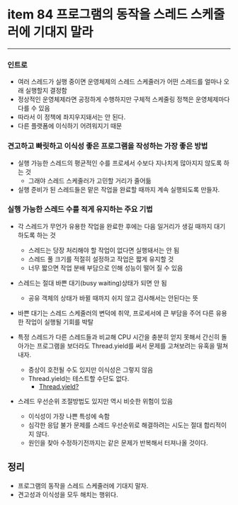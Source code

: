 # item 84 프로그램의 동작을 스레드 스케줄러에 기대지 말라

---

### 인트로

- 여러 스레드가 실행 중이면 운영체제의 스레드 스케줄러가 어떤 스레드를 얼마나 오래 실행할지 결정함
- 정상적인 운영체제라면 공정하게 수행하지만 구체적 스케줄링 정책은 운영체제마다 다를 수 있음
- 따라서 이 정책에 좌지우지돼서는 안 된다.
- 다른 플랫폼에 이식하기 어려워지기 때문

### 견고하고 빠릿하고 이식성 좋은 프로그램을 작성하는 가장 좋은 방법

- 실행 가능한 스레드의 평균적인 수를 프로세서 수보다 지나치게 많아지지 않도록 하는 것
  - 그래야 스레드 스케줄러가 고민할 거리가 줄어듦
- 실행 준비가 된 스레드들은 맡은 작업을 완료할 때까지 계속 실행되도록 만들자.

### 실행 가능한 스레드 수를 적게 유지하는 주요 기법

- 각 스레드가 무언가 유용한 작업을 완료한 후에는 다음 일거리가 생길 때까지 대기하도록 하는 것
  - 스레드는 당장 처리해야 할 작업이 없다면 실행돼서는 안 됨
  - 스레드 풀 크기를 적절히 설정하고 작업은 짧게 유지할 것
  - 너무 짧으면 작업 분배 부담으로 인해 성능이 떨어 질 수 있음
  
- 스레드는 절대 바쁜 대기(busy waiting)상태가 되면 안 됨
  - 공유 객체의 상태가 바뀔 때까지 쉬지 않고 검사해서는 안된다는 뜻
  
- 바쁜 대기는 스레드 스케줄러의 변덕에 취약, 프로세서에 큰 부담을 주어 다른 유용한 작업이 실행될 기회를 박탈

- 특정 스레드가 다른 스레드들과 비교해 CPU 시간을 충분히 얻지 못해서 간신히 돌아가는 프로그램을 보더라도 Thread.yield를 써서 문제를 고쳐보려는 유혹을 떨쳐내자.
  - 증상이 호전될 수도 있지만 이식성은 그렇지 않음
  - Thread.yield는 테스트할 수단도 없다.
    - [Thread.yield?](https://lordofkangs.tistory.com/29#:~:text=yield()%EB%8A%94%20%EC%8B%A4%ED%96%89%20%EC%A4%91%EC%9D%B8,%EC%95%9E%EC%97%90%EC%84%9C%20%EB%A7%8C%EB%82%98%EA%B8%B0%EB%A1%9C%20%EC%95%BD%EC%86%8D%EC%9D%84%20%EC%9E%A1%EC%95%98%EB%8B%A4.)

- 스레드 우선순위 조절방법도 있지만 역시 비슷한 위험이 있음
  - 이식성이 가장 나쁜 특성에 속함
  - 심각한 응답 불가 문제를 스레드 우선순위로 해결하려는 시도는 절대 합리적이지 않다.
  - 원인을 찾아 수정하기전까지는 같은 문제가 반복해서 터져나올 것이다.
  
## 정리

- 프로그램의 동작을 스레드 스케줄러에 기대지 말자.
- 견고성과 이식성을 모두 해치는 행위다.
